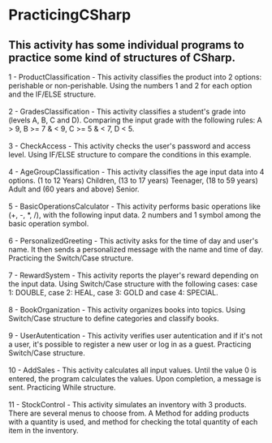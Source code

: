 # PracticingCSharp

## This activity has some individual programs to practice some kind of structures of CSharp.

1 - ProductClassification - This activity classifies the product into 2 options: perishable or non-perishable. Using the numbers 1 and 2 for each option and the IF/ELSE structure.<br><br>
2 - GradesClassification - This activity classifies a student's grade into (levels A, B, C and D). Comparing the input grade with the following rules: A > 9, B >= 7 & < 9, C >= 5 & < 7, D < 5.<br><br>
3 - CheckAccess - This activity checks the user's password and access level. Using IF/ELSE structure to compare the conditions in this example.<br><br>
4 - AgeGroupClassification - This activity classifies the age input data into 4 options. (1 to 12 Years) Children, (13 to 17 years) Teenager, (18 to 59 years) Adult and (60 years and above) Senior.<br><br>
5 - BasicOperationsCalculator - This activity performs basic operations like (+, -, *, /), with the following input data. 2 numbers and 1 symbol among the basic operation symbol.<br><br>
6 - PersonalizedGreeting - This activity asks for the time of day and user's name. It then sends a personalized message with the name and time of day. Practicing the Switch/Case structure.<br><br>
7 - RewardSystem - This activity reports the player's reward depending on the input data. Using Switch/Case structure with the following cases: case 1: DOUBLE, case 2: HEAL, case 3: GOLD and case 4: SPECIAL.<br><br>
8 - BookOrganization - This activity organizes books into topics. Using Switch/Case structure to define categories and classify books.<br><br>
9 - UserAutentication - This activity verifies user autentication and if it's not a user, it's possible to register a new user or log in as a guest. Practicing Switch/Case structure.<br><br>
10 - AddSales - This activity calculates all input values. Until the value 0 is entered, the program calculates the values. Upon completion, a message is sent. Practicing While structure.<br><br>
11 - StockControl - This activity simulates an inventory with 3 products. There are several menus to choose from. A Method for adding products with a quantity is used, and method for checking the total quantity of each item in the inventory.<br><br>
